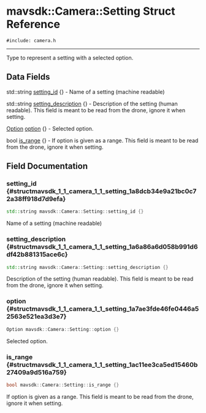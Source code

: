 # mavsdk::Camera::Setting Struct Reference
`#include: camera.h`

----


Type to represent a setting with a selected option. 


## Data Fields


std::string [setting_id](#structmavsdk_1_1_camera_1_1_setting_1a8dcb34e9a21bc0c72a38ff918d7d9efa) {} - Name of a setting (machine readable)

std::string [setting_description](#structmavsdk_1_1_camera_1_1_setting_1a6a86a6d058b991d6df42b881315ace6c) {} - Description of the setting (human readable). This field is meant to be read from the drone, ignore it when setting.

[Option](structmavsdk_1_1_camera_1_1_option.md) [option](#structmavsdk_1_1_camera_1_1_setting_1a7ae3fde46fe0446a52563e521ea3d3e7) {} - Selected option.

bool [is_range](#structmavsdk_1_1_camera_1_1_setting_1ac11ee3ca5ed15460b27409a9d516a759) {} - If option is given as a range. This field is meant to be read from the drone, ignore it when setting.


## Field Documentation


### setting_id {#structmavsdk_1_1_camera_1_1_setting_1a8dcb34e9a21bc0c72a38ff918d7d9efa}

```cpp
std::string mavsdk::Camera::Setting::setting_id {}
```


Name of a setting (machine readable)


### setting_description {#structmavsdk_1_1_camera_1_1_setting_1a6a86a6d058b991d6df42b881315ace6c}

```cpp
std::string mavsdk::Camera::Setting::setting_description {}
```


Description of the setting (human readable). This field is meant to be read from the drone, ignore it when setting.


### option {#structmavsdk_1_1_camera_1_1_setting_1a7ae3fde46fe0446a52563e521ea3d3e7}

```cpp
Option mavsdk::Camera::Setting::option {}
```


Selected option.


### is_range {#structmavsdk_1_1_camera_1_1_setting_1ac11ee3ca5ed15460b27409a9d516a759}

```cpp
bool mavsdk::Camera::Setting::is_range {}
```


If option is given as a range. This field is meant to be read from the drone, ignore it when setting.


